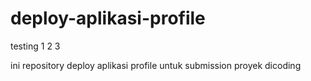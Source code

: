 # deploy-aplikasi-profile

testing 1 2 3

ini repository deploy aplikasi profile untuk submission proyek dicoding
